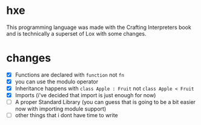 # hxe
This programming language was made with the Crafting Interpreters book and is technically
a superset of Lox with some changes.

# changes
- [x] Functions are declared with `function` not `fn`
- [x] you can use the modulo operator
- [x] Inheritance happens with `class Apple : Fruit` not `class Apple < Fruit`
- [x] Imports (i've decided that import is just enough for now)
- [ ] A proper Standard Library (you can guess that is going to be a bit easier now with importing module support)
- [ ] other things that i dont have time to write
